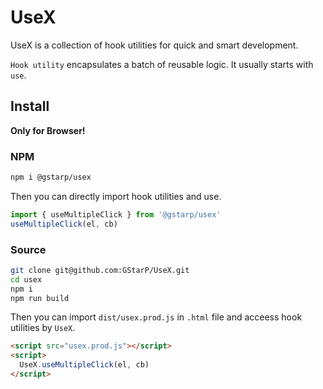 # UseX

UseX is a collection of hook utilities for quick and smart development.

`Hook utility` encapsulates a batch of reusable logic. It usually starts with `use`.

## Install

**Only for Browser!**

### NPM

```bash
npm i @gstarp/usex
```

Then you can directly import hook utilities and use.

```js
import { useMultipleClick } from '@gstarp/usex'
useMultipleClick(el, cb)
```

### Source

```bash
git clone git@github.com:GStarP/UseX.git
cd usex
npm i
npm run build
```

Then you can import `dist/usex.prod.js` in `.html` file and acceess hook utilities by `UseX`.

```html
<script src="usex.prod.js"></script>
<script>
  UseX.useMultipleClick(el, cb)
</script>
```
